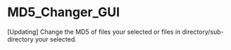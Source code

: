 # MD5_Changer_GUI
[Updating] Change the MD5 of files your selected or files in directory/sub-directory your selected.
